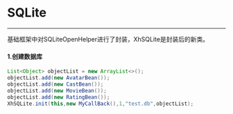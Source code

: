 # SQLite

---

基础框架中对SQLiteOpenHelper进行了封装，XhSQLite是封装后的新类。

#### 1.创建数据库

```java
List<Object> objectList = new ArrayList<>();
objectList.add(new AvatarBean());
objectList.add(new CastBean());
objectList.add(new MovieBean());
objectList.add(new RatingBean());
XhSQLite.init(this,new MyCallBack(),1,"test.db",objectList);
```



